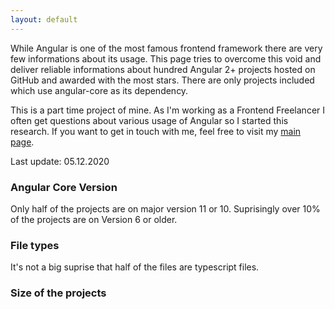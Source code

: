 ```yaml
---
layout: default
---
```

While Angular is one of the most famous frontend framework there are very few informations about its usage. This page tries to overcome this void and deliver reliable informations about hundred Angular 2+ projects hosted on GitHub and awarded with the most stars. There are only projects included which use angular-core as its dependency.

This is a part time project of mine. As I'm working as a Frontend Freelancer I often get questions about various usage of Angular so I started this research. If you want to get in touch with me, feel free to visit my [main page](https://patalas.github.io).

Last update: 05.12.2020

### Angular Core Version
Only half of the projects are on major version 11 or 10. Suprisingly over 10% of the projects are on Version 6 or older.
<canvas id="core"></canvas>
<script>
d3.csv('/assets/stats/versions.csv')
  .then(makeChart);

var greenToRedColors = [
"#ff3366",
"#ff6633",
"#FFCC33",
"#33FF66",
"#33FFCC",
"#33CCFF",
"#3366FF",
"#6633FF",
"#CC33FF"
];

function makeChart(data) {
    var dataLabels = data.map(function(d) {return d.Version});
    var dataValues = data.map(function(d) {return d.Number});
    var colors = data.map(function(d) { return greenToRedColors[d.Version - 3]});
    var chart = new Chart('core', {
        type: 'doughnut',
        data: {
            labels: dataLabels,
            datasets: [
            {
                data: dataValues,
                backgroundColor: colors
            }
            ]
        },
     options: {
    plugins: {
      labels: [
            {
              textMargin: 8,
              render: function (args) {
                return args.value + '%';
              },
              position: 'outside'
            }, 
            {
            render: function (args) {
                return args.label;
              },
            fontColor: ['white', 'white', 'white', 'white']
            }
      ]              
    }
    }});
};
</script>
### File types
It's not a big suprise that half of the files are typescript files. 
<canvas id="filetypes"></canvas>
<script>
d3.csv('/assets/stats/filetypes.csv')
  .then(makeFileTypesChart);

function makeFileTypesChart(data) {
    var dataLabels = data.map(function(d) {return d.Filetype});
    var dataValues = data.map(function(d) {return d.Percentage});
    var chart = new Chart('filetypes', {
        type: 'doughnut',
        data: {
            labels: dataLabels,
            datasets: [
              {
                  data: dataValues,
                          backgroundColor: [
                            "#3e95cd", "#8e5ea2","#3cba9f","#c45850", "#e8c3b9","#f38b4a"
        ],
              }
            ]
        },

     options: {
    plugins: {
      labels: [
            {
              textMargin: 8,
              render: function (args) {
                return Math.round(args.value * 10000)/100 + '%';
              },
              position: 'outside'
            },
            {
            render: function (args) {
                return args.label;
              },
            fontColor: ['white', 'white', 'white', 'white']
            }
      ]              
    }
    }});
};
</script>
### Size of the projects
<canvas id="files"></canvas>
<script>
d3.csv('/assets/stats/files.csv')
  .then(makeChart);

function makeChart(data) {
    var dataLabels = data.map(function(d) {return d.Size});
    var dataValues = data.map(function(d) {return d.Number});
    var chart = new Chart('files', {
        type: 'bar',
        data: {
            labels: dataLabels,
            datasets: [
            {
                data: dataValues,
                backgroundColor: ["#3e95cd", "#8e5ea2","#3cba9f","#c45850", "#e8c3b9","#f38b4a"]
            }
            ]
        },
         options: {
           plugins: { labels: { render: function (args) { return args.value + "%" } } },
          
      legend: { display: false },
       title: {
        display: true,
        text: "Number of files except files and folders starting with a dot"
      }}});
};
</script>
<!-- 
bundler exec jekyll build
bundler exec jekyll serve
-->